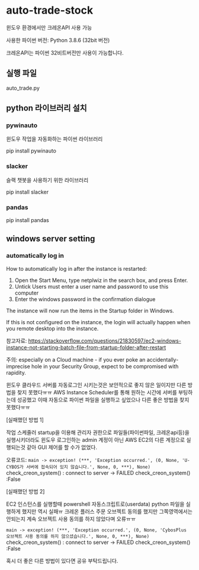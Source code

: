 # auto-trade-stock

윈도우 환경에서만 크레온API 사용 가능

사용한 파이썬 버전: Python 3.8.6 (32bit 버전)

크레온API는 파이썬 32비트버전만 사용이 가능합니다.

## 실행 파일

auto_trade.py


## python 라이브러리 설치

### pywinauto

윈도우 작업을 자동화하는 파이썬 라이브러리

pip install pywinauto



### slacker

슬랙 챗봇을 사용하기 위한 라이브러리

pip install slacker


### pandas

pip install pandas


## windows server setting

### automatically log in

How to automatically log in after the instance is restarted:

1. Open the Start Menu, type netplwiz in the search box, and press Enter.
2. Untick Users must enter a user name and password to use this computer
3. Enter the windows password in the confirmation dialogue

The instance will now run the items in the Startup folder in Windows.

If this is not configured on the instance, the login will actually happen when you remote desktop into the instance.


참고자료: https://stackoverflow.com/questions/21830597/ec2-windows-instance-not-starting-batch-file-from-startup-folder-after-restart


주의: especially on a Cloud machine - if you ever poke an accidentally-imprecise hole in your Security Group, expect to be compromised with rapidity.

윈도우 클라우드 서버를 자동로그인 시키는것은 보안적으로 좋지 않은 일이지만 다른 방법을 찾지 못했다ㅠㅠ
AWS Instance Scheduler를 통해 원하는 시간에 서버를 부팅하는데 성공했고 이때 자동으로 파이썬 파일을 실행하고 싶었으나 다른 좋은 방법을 찾지 못했다ㅠㅠ

[실패했던 방법 1]

작업 스케줄러 startup을 이용해 관리자 권한으로 파일들(파이썬파일, 크레온api등)을 실행시키더라도 윈도우 로그인하는 admin 계정이 아닌 AWS EC2의 다른 계정으로 실행되는것 같아 GUI 제어를 할 수가 없었다.

오류코드: 
`main -> exception! (***, 'Exception occurred.', (0, None, 'U-CYBOS가 서버에 접속되어 있지 않습니다.', None, 0, ***), None)` 
check_creon_system() : connect to server -> FAILED
check_creon_system() :False

[실패했던 방법 2]

EC2 인스턴스를 실행할때 powershell 자동스크립트로(userdata) python 파일을 실행하게 했지만 역시 실패ㅠ
크레온 플러스 주문 오브젝트 동의를 했지만 그쪽영역에서는 안되는지 계속 오브젝트 사용 동의를 하지 않았다며 오류ㅠㅠ

`main -> exception! (***, 'Exception occurred.', (0, None, 'CybosPlus 오브젝트 사용 동의를 하지 않으셨습니다.', None, 0, ***), None)`
check_creon_system() : connect to server -> FAILED
check_creon_system() :False

혹시 더 좋은 다른 방법이 있다면 공유 부탁드립니다.

